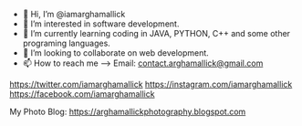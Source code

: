 - 👋 Hi, I’m @iamarghamallick
- 👀 I’m interested in software development.
- 🌱 I’m currently learning coding in JAVA, PYTHON, C++ and some other programing languages.
- 💞️ I’m looking to collaborate on web development.
- 📫 How to reach me -->
Email: contact.arghamallick@gmail.com

https://twitter.com/iamarghamallick
https://instagram.com/iamarghamallick
https://facebook.com/iamarghamallick

My Photo Blog: https://arghamallickphotography.blogspot.com

<!---
iamarghamallick/iamarghamallick is a ✨ special ✨ repository because its `README.md` (this file) appears on your GitHub profile.
You can click the Preview link to take a look at your changes.
--->

